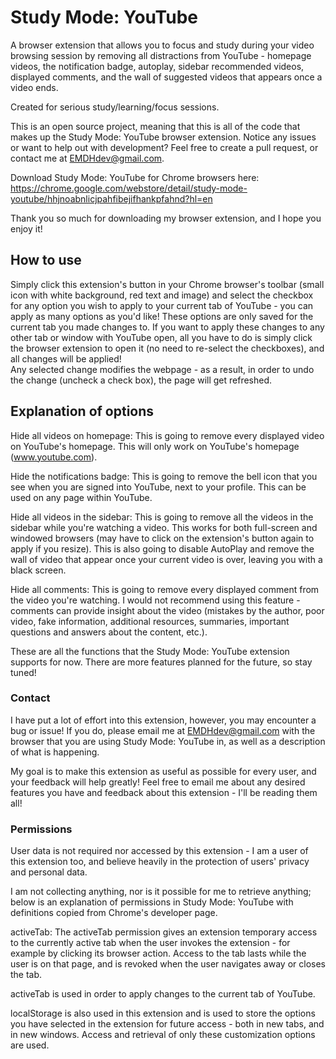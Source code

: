# Study Mode: YouTube 
A browser extension that allows you to focus and study during your video browsing session by removing all distractions from YouTube - homepage
videos, the notification badge, autoplay, sidebar recommended videos, displayed comments, and the wall of suggested videos that appears once a video ends.

Created for serious study/learning/focus sessions.

This is an open source project, meaning that this is all of the code that makes up the Study Mode: YouTube browser extension. Notice any issues or want to help out with development? Feel free to create a pull request, or contact me at EMDHdev@gmail.com.

Download Study Mode: YouTube for Chrome browsers here: https://chrome.google.com/webstore/detail/study-mode-youtube/hhjnoabnlicjpahfibejifhankpfahnd?hl=en

Thank you so much for downloading my browser extension,
and I hope you enjoy it!


## How to use

Simply click this extension's button in your Chrome browser's toolbar (small icon with white background, red text and image) and select the checkbox for any 
option you wish to apply to your current tab of YouTube - you can apply as many options as you'd like!  These options are only saved for the
current tab you made changes to.  If you want to apply these changes to any other tab or window with YouTube open, all you have to do is 
simply click the browser extension to open it (no need to re-select the checkboxes), and all changes will be applied!  
Any selected change modifies the webpage - as a result, in order to undo the change (uncheck a check box), the page will get refreshed.  


## Explanation of options

Hide all videos on homepage:
This is going to remove every displayed video on YouTube's homepage.  This will only work on YouTube's homepage 
(www.youtube.com).

Hide the notifications badge:
This is going to remove the bell icon that you see when you are signed into YouTube, next to your profile.
This can be used on any page within YouTube.

Hide all videos in the sidebar:
This is going to remove all the videos in the sidebar while you're watching a video.  This works for both full-screen and windowed browsers
(may have to click on the extension's button again to apply if you resize).  This is also going to disable AutoPlay and remove the wall of 
video that appear once your current video is over, leaving you with a black screen.

Hide all comments:
This is going to remove every displayed comment from the video you're watching.  I would not recommend using this feature - comments can provide insight about the video (mistakes by the author, poor video, fake information, additional resources, summaries, important questions and answers about the content, etc.).

These are all the functions that the Study Mode: YouTube extension supports for now.
There are more features planned for the future, so stay tuned!


### Contact

I have put a lot of effort into this extension, however, you may encounter a bug or issue!
If you do, please email me at EMDHdev@gmail.com with the browser that you are using Study Mode: YouTube in, as well as a description of what is
happening.

My goal is to make this extension as useful as possible for every user, and your feedback will help greatly!
Feel free to email me about any desired features you have and feedback about this extension - I'll be reading them all!


### Permissions

User data is not required nor accessed by this extension - I am a user of this extension too, and believe heavily in the protection of users' privacy and personal data.

I am not collecting anything, nor is it possible for me to retrieve anything; below is an explanation of permissions in Study Mode: YouTube with definitions copied from Chrome's developer page.

activeTab: The activeTab permission gives an extension temporary access to the currently active tab when the user invokes the extension - for example by clicking its browser action. Access to the tab lasts while the user is on that page, and is revoked when the user navigates away or closes the tab.

activeTab is used in order to apply changes to the current tab of YouTube.

localStorage is also used in this extension and is used to store the options you have selected in the extension for future access - both in new tabs, and in new windows. Access and retrieval of only these customization options are used.
